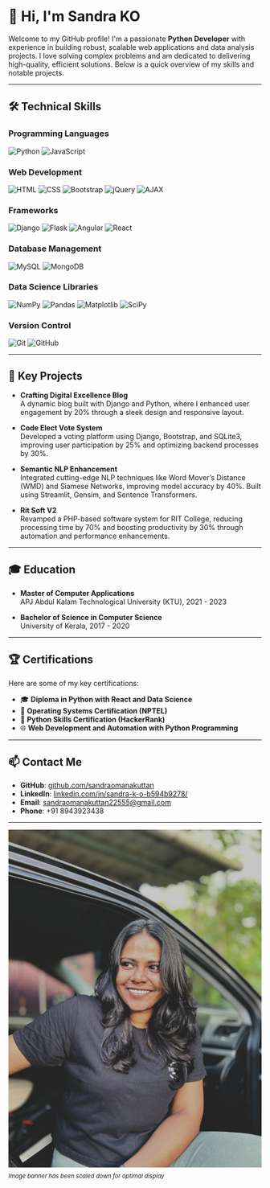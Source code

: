 # 👋 Hi, I'm Sandra KO

Welcome to my GitHub profile! I'm a passionate **Python Developer** with experience in building robust, scalable web applications and data analysis projects. I love solving complex problems and am dedicated to delivering high-quality, efficient solutions. Below is a quick overview of my skills and notable projects.

---

## 🛠️ Technical Skills

### Programming Languages
![Python](https://img.shields.io/badge/Python-3776AB?style=for-the-badge&logo=python&logoColor=white)
![JavaScript](https://img.shields.io/badge/JavaScript-F7DF1E?style=for-the-badge&logo=javascript&logoColor=black)

### Web Development
![HTML](https://img.shields.io/badge/HTML-E34F26?style=for-the-badge&logo=html5&logoColor=white)
![CSS](https://img.shields.io/badge/CSS-1572B6?style=for-the-badge&logo=css3&logoColor=white)
![Bootstrap](https://img.shields.io/badge/Bootstrap-7952B3?style=for-the-badge&logo=bootstrap&logoColor=white)
![jQuery](https://img.shields.io/badge/jQuery-0769AD?style=for-the-badge&logo=jquery&logoColor=white)
![AJAX](https://img.shields.io/badge/AJAX-232F3E?style=for-the-badge&logo=ajax&logoColor=white)

### Frameworks
![Django](https://img.shields.io/badge/Django-092E20?style=for-the-badge&logo=django&logoColor=white)
![Flask](https://img.shields.io/badge/Flask-000000?style=for-the-badge&logo=flask&logoColor=white)
![Angular](https://img.shields.io/badge/Angular-DD0031?style=for-the-badge&logo=angular&logoColor=white)
![React](https://img.shields.io/badge/React-61DAFB?style=for-the-badge&logo=react&logoColor=black)

### Database Management
![MySQL](https://img.shields.io/badge/MySQL-4479A1?style=for-the-badge&logo=mysql&logoColor=white)
![MongoDB](https://img.shields.io/badge/MongoDB-4EA94B?style=for-the-badge&logo=mongodb&logoColor=white)

### Data Science Libraries
![NumPy](https://img.shields.io/badge/NumPy-013243?style=for-the-badge&logo=numpy&logoColor=white)
![Pandas](https://img.shields.io/badge/Pandas-150458?style=for-the-badge&logo=pandas&logoColor=white)
![Matplotlib](https://img.shields.io/badge/Matplotlib-00416A?style=for-the-badge&logo=matplotlib&logoColor=white)
![SciPy](https://img.shields.io/badge/SciPy-8CAAE6?style=for-the-badge&logo=scipy&logoColor=white)

### Version Control
![Git](https://img.shields.io/badge/Git-F05032?style=for-the-badge&logo=git&logoColor=white)
![GitHub](https://img.shields.io/badge/GitHub-181717?style=for-the-badge&logo=github&logoColor=white)

---

## 🌟 Key Projects

- **Crafting Digital Excellence Blog**  
  A dynamic blog built with Django and Python, where I enhanced user engagement by 20% through a sleek design and responsive layout.

- **Code Elect Vote System**  
  Developed a voting platform using Django, Bootstrap, and SQLite3, improving user participation by 25% and optimizing backend processes by 30%.

- **Semantic NLP Enhancement**  
  Integrated cutting-edge NLP techniques like Word Mover’s Distance (WMD) and Siamese Networks, improving model accuracy by 40%. Built using Streamlit, Gensim, and Sentence Transformers.

- **Rit Soft V2**  
  Revamped a PHP-based software system for RIT College, reducing processing time by 70% and boosting productivity by 30% through automation and performance enhancements.

---

## 🎓 Education

- **Master of Computer Applications**  
  APJ Abdul Kalam Technological University (KTU), 2021 - 2023

- **Bachelor of Science in Computer Science**  
  University of Kerala, 2017 - 2020

---

## 🏆 Certifications

Here are some of my key certifications:

- 🎓 **Diploma in Python with React and Data Science**  
- 📜 **Operating Systems Certification (NPTEL)**  
- 🐍 **Python Skills Certification (HackerRank)**  
- 🌐 **Web Development and Automation with Python Programming**  

---

## 📫 Contact Me

- **GitHub**: [github.com/sandraomanakuttan](https://github.com/sandraomanakuttan)  
- **LinkedIn**: [linkedin.com/in/sandra-k-o-b594b9278/](https://www.linkedin.com/in/sandra-k-o-b594b9278/)  
- **Email**: sandraomanakuttan22555@gmail.com  
- **Phone**: +91 8943923438

---

![Profile Banner](s2.jpeg)  
<sub>*Image banner has been scaled down for optimal display*</sub>
